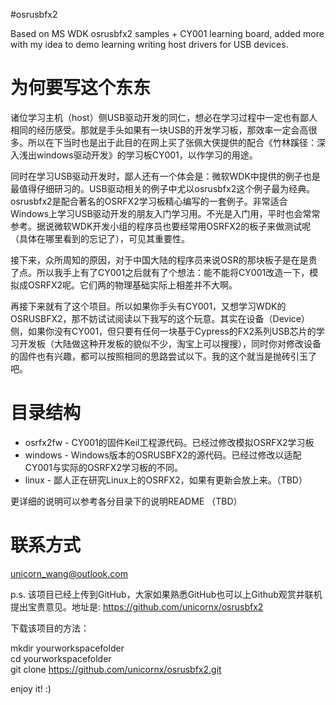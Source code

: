 #osrusbfx2

Based on MS WDK osrusbfx2 samples + CY001 learning board, added more with my idea to demo learning writing host drivers for USB devices.

# 为何要写这个东东
诸位学习主机（host）侧USB驱动开发的同仁，想必在学习过程中一定也有鄙人相同的经历感受。那就是手头如果有一块USB的开发学习板，那效率一定会高很多。所以在下当时也是出于此目的在网上买了张佩大侠提供的配合《竹林蹊径：深入浅出windows驱动开发》的学习板CY001，以作学习的用途。

同时在学习USB驱动开发时，鄙人还有一个体会是：微软WDK中提供的例子也是最值得仔细研习的。USB驱动相关的例子中尤以osrusbfx2这个例子最为经典。osrusbfx2是配合著名的OSRFX2学习板精心编写的一套例子。非常适合Windows上学习USB驱动开发的朋友入门学习用。不光是入门用，平时也会常常参考。据说微软WDK开发小组的程序员也要经常用OSRFX2的板子来做测试呢（具体在哪里看到的忘记了），可见其重要性。

接下来，众所周知的原因，对于中国大陆的程序员来说OSR的那块板子是在是贵了点。所以我手上有了CY001之后就有了个想法：能不能将CY001改造一下，模拟成OSRFX2呢。它们两的物理基础实际上相差并不大啊。

再接下来就有了这个项目。所以如果你手头有CY001，又想学习WDK的OSRUSBFX2，那不妨试试阅读以下我写的这个玩意。其实在设备（Device）侧，如果你没有CY001，但只要有任何一块基于Cypress的FX2系列USB芯片的学习开发板（大陆做这种开发板的貌似不少，淘宝上可以搜搜），同时你对修改设备的固件也有兴趣，都可以按照相同的思路尝试以下。我的这个就当是抛砖引玉了吧。

# 目录结构
* osrfx2fw - CY001的固件Keil工程源代码。已经过修改模拟OSRFX2学习板
* windows  - Windows版本的OSRUSBFX2的源代码。已经过修改以适配CY001与实际的OSRFX2学习板的不同。
* linux - 鄙人正在研究Linux上的OSRFX2，如果有更新会放上来。（TBD）

更详细的说明可以参考各分目录下的说明README （TBD）

# 联系方式
unicorn_wang@outlook.com

p.s. 该项目已经上传到GitHub，大家如果熟悉GitHub也可以上Github观赏并联机提出宝贵意见。地址是: https://github.com/unicornx/osrusbfx2

下载该项目的方法：

mkdir yourworkspacefolder  
cd yourworkspacefolder  
git clone https://github.com/unicornx/osrusbfx2.git

enjoy it! :)

    
      


